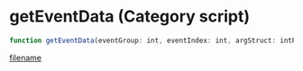 # getEventData (Category script)

```js
function getEventData(eventGroup: int, eventIndex: int, argStruct: intPtr, argStructSize: int): Array
```

[filename](getEventData_m.md ':include')